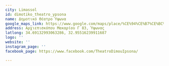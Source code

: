 ```yaml
---
city: Limassol
id: dimotiko_theatro_ypsona
name: Δημοτικό Θέατρο Ύψωνα
google_maps_link: https://www.google.com/maps/place/%CE%94%CE%B7%CE%BC%CE%BF%CF%84%CE%B9%CE%BA%CF%8C+%CE%98%CE%AD%CE%B1%CF%84%CF%81%CE%BF+%CE%8E%CF%88%CF%89%CE%BD%CE%B1/@34.6912512,32.952975,17z/data=!3m1!4b1!4m5!3m4!1s0x14e731ccd67fcb41:0x56c15c90cd4662c2!8m2!3d34.6912517!4d32.9551659
address: Αρχιεπισκόπου Μακαρίου Γ 83, Ύψωνας
latlong: 34.69132993063286, 32.95516239911687
logo: ''
website: ''
instagram_page: ''
facebook_page: https://www.facebook.com/TheatroDimouIpsona/

---
```

